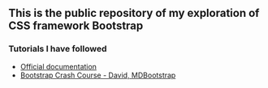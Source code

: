 ## This is the public repository of my exploration of CSS framework Bootstrap

### Tutorials I have followed
- [Official documentation](https://getbootstrap.com/docs/5.3/getting-started/introduction/)
- [Bootstrap Crash Course - David, MDBootstrap](https://www.youtube.com/watch?v=-qfEOE4vtxE&t=938s) 